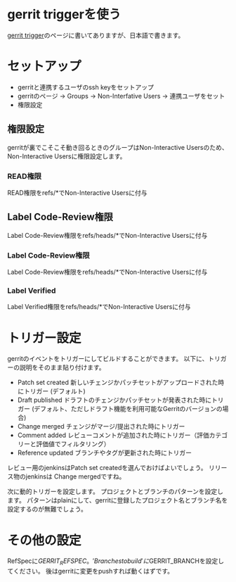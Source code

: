 # gerrit triggerを使う
[gerrit trigger](https://wiki.jenkins-ci.org/display/JENKINS/Gerrit+Trigger)のページに書いてありますが、日本語で書きます。

# セットアップ
* gerritと連携するユーザのssh keyをセットアップ
* gerritのページ -> Groups -> Non-Interfative Users -> 連携ユーザをセット
* 権限設定

## 権限設定
gerritが裏でこそこそ動き回るときのグループはNon-Interactive Usersのため、Non-Interactive Usersに権限設定します。
### READ権限
READ権限をrefs/*でNon-Interactive Usersに付与

## Label Code-Review権限
Label Code-Review権限をrefs/heads/*でNon-Interactive Usersに付与
### Label Code-Review権限
Label Code-Review権限をrefs/heads/*でNon-Interactive Usersに付与

### Label Verified
Label Verified権限をrefs/heads/*でNon-Interactive Usersに付与

# トリガー設定
gerritのイベントをトリガーにしてビルドすることができます。
以下に、トリガーの説明をそのまま貼り付けます。

* Patch set created 新しいチェンジかパッチセットがアップロードされた時にトリガー (デフォルト)
* Draft published ドラフトのチェンジかパッチセットが発表された時にトリガー (デフォルト、ただしドラフト機能を利用可能なGerritのバージョンの場合)
* Change merged チェンジがマージ/提出された時にトリガー
* Comment added レビューコメントが追加された時にトリガー（評価カテゴリーと評価値でフィルタリング）
* Reference updated ブランチやタグが更新された時にトリガー

レビュー用のjenkinsはPatch set createdを選んでおけばよいでしょう。
リリース物のjenkinsは Change mergedですね。

次に動的トリガーを設定します。 プロジェクトとブランチのパターンを設定します。
パターンはplainにして、gerritに登録したプロジェクト名とブランチ名を設定するのが無難でしょう。

# その他の設定
RefSpecに$GERRIT_REFSPEC。'Branches to build'に$GERRIT_BRANCHを設定してください。
後はgerritに変更をpushすれば動くはずです。